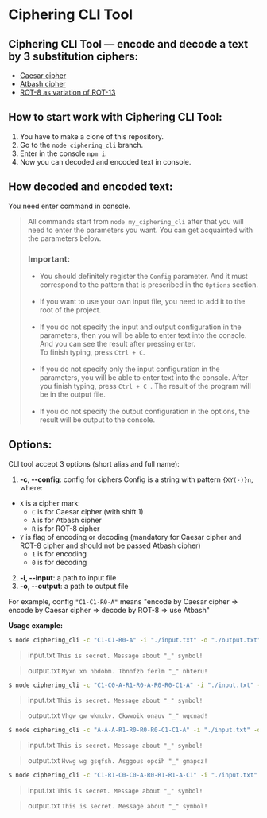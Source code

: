 # Ciphering CLI Tool

## Ciphering CLI Tool &mdash; encode and decode a text by 3 substitution ciphers:
* [Caesar cipher](https://en.wikipedia.org/wiki/Caesar_cipher)
* [Atbash cipher](https://en.wikipedia.org/wiki/Atbash)
* [ROT-8 as variation of ROT-13](https://en.wikipedia.org/wiki/ROT13)

## How to start work with Ciphering CLI Tool:
1. You have to make a clone of this repository.
2. Go to the `node ciphering_cli` branch.
3. Enter in the console `npm i`.
4. Now you can decoded and encoded text in console.

## How decoded and encoded text:
You need enter command in console.
> All commands start from `node my_ciphering_cli` after that you will need to enter the parameters you want. You can get acquainted with the parameters below.
> 
> ### Important:
> * You should definitely register the `Config` parameter. And it must correspond to the pattern that is prescribed in the `Options` section.</br></br>
> * If you want to use your own input file, you need to add it to the root of the project.</br></br>
> * If you do not specify the input and output configuration in the parameters, then you will be able to enter text into the console. And you can see the result after pressing enter.</br> To finish typing, press `Ctrl + C`.</br></br>
> * If you do not specify only the input configuration in the parameters, you will be able to enter text into the console. After you finish typing, press `Ctrl + C `. The result of the program will be in the output file.</br></br>
> * If you do not specify the output configuration in the options, the result will be output to the console.</br>

## Options:
CLI tool accept 3 options (short alias and full name):

1.  **-c, --config**: config for ciphers
    Config is a string with pattern `{XY(-)}n`, where:
* `X` is a cipher mark:
    * `C` is for Caesar cipher (with shift 1)
    * `A` is for Atbash cipher
    * `R` is for ROT-8 cipher
* `Y` is flag of encoding or decoding (mandatory for Caesar cipher and ROT-8 cipher and should not be passed Atbash cipher)
    * `1` is for encoding
    * `0` is for decoding
2.  **-i, --input**: a path to input file
3.  **-o, --output**: a path to output file

For example, config `"C1-C1-R0-A"` means "encode by Caesar cipher => encode by Caesar cipher => decode by ROT-8 => use Atbash"

**Usage example:**

```bash
$ node ciphering_cli -c "C1-C1-R0-A" -i "./input.txt" -o "./output.txt"
```

> input.txt
> `This is secret. Message about "_" symbol!`

> output.txt
> `Myxn xn nbdobm. Tbnnfzb ferlm "_" nhteru!`

```bash
$ node ciphering_cli -c "C1-C0-A-R1-R0-A-R0-R0-C1-A" -i "./input.txt" -o "./output.txt"
```

> input.txt
> `This is secret. Message about "_" symbol!`

> output.txt
> `Vhgw gw wkmxkv. Ckwwoik onauv "_" wqcnad!`

```bash
$ node ciphering_cli -c "A-A-A-R1-R0-R0-R0-C1-C1-A" -i "./input.txt" -o "./output.txt"
```

> input.txt
> `This is secret. Message about "_" symbol!`

> output.txt
> `Hvwg wg gsqfsh. Asggous opcih "_" gmapcz!`

```bash
$ node ciphering_cli -c "C1-R1-C0-C0-A-R0-R1-R1-A-C1" -i "./input.txt" -o "./output.txt"
```

> input.txt
> `This is secret. Message about "_" symbol!`

> output.txt
> `This is secret. Message about "_" symbol!`

